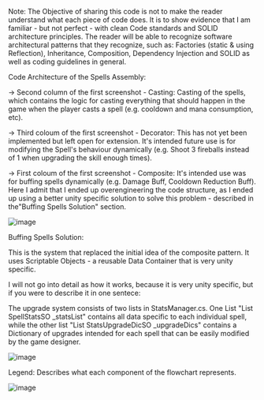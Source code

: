 Note: The Objective of sharing this code is not to make the reader understand what each piece of code does. It is to show evidence that I am familiar - but not perfect -  with clean Code standards and SOLID architecture principles. The reader will be able to recognize software architectural patterns that they recognize, such as: Factories (static & using Reflection), Inheritance, Composition, Dependency Injection and SOLID as well as coding guidelines in general.

Code Architecture of the Spells Assembly:

-> Second column of the first screenshot - Casting: Casting of the spells, which contains the logic for casting everything that should happen in the game when the player casts a spell (e.g. cooldown and mana consumption, etc).

-> Third coloum of the first screenshot - Decorator: This has not yet been implemented but left open for extension. It's intended future use is for modifying the Spell's behaviour dynamically (e.g. Shoot 3 fireballs instead of 1 when upgrading the skill enough times). 

-> First coloum of the first screenshot - Composite: It's intended use was for buffing spells dynamically (e.g. Damage Buff, Cooldown Reduction Buff). Here I admit that I ended up overengineering the code structure, as I ended up using a better unity specific solution to solve this problem - described in  the"Buffing Spells Solution" section.

![image](https://github.com/user-attachments/assets/89151b42-4e58-4e95-8b94-714efbb7d3de)


Buffing Spells Solution:

This is the system that replaced the initial idea of the composite pattern. It uses Scriptable Objects - a reusable Data Container that is very unity specific. 

I will not go into detail as how it works, because it is very unity specific, but if you were to describe it in one sentece: 

The upgrade system consists of two lists in StatsManager.cs. One List "List SpellStatsSO _statsList" contains all data specific to each individual spell, while the other list "List StatsUpgradeDicSO _upgradeDics" contains a Dictionary of upgrades intended for each spell that can be easily modified by the game designer.

![image](https://github.com/user-attachments/assets/bfedd401-8a53-4fb9-9e4d-dd8244409108)



Legend: Describes what each component of the flowchart represents.

![image](https://github.com/user-attachments/assets/3b35c32c-98f7-4a61-9e19-3f243698d4d4)

